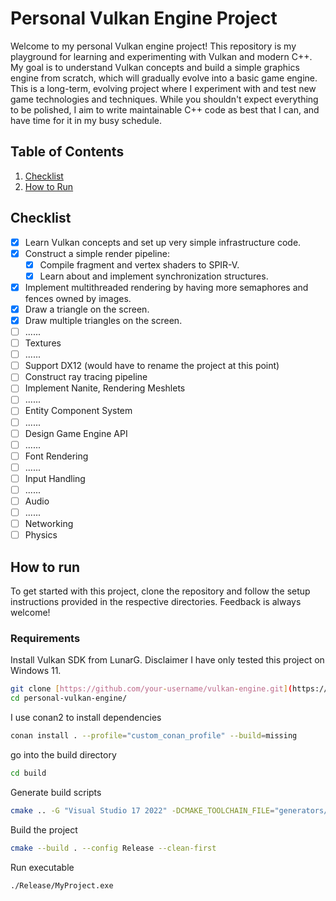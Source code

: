 # Personal Vulkan Engine Project

Welcome to my personal Vulkan engine project! This repository is my playground for learning and experimenting with Vulkan and modern C++. My goal is to understand Vulkan concepts and build a simple graphics engine from scratch, which will gradually evolve into a basic game engine. This is a long-term, evolving project where I experiment with and test new game technologies and techniques. While you shouldn't expect everything to be polished, I aim to write maintainable C++ code as best that I can, and have time for it in my busy schedule.

## Table of Contents

1. [Checklist](#checklist)
3. [How to Run](#how-to-run)

## Checklist

- [x] Learn Vulkan concepts and set up very simple infrastructure code.
- [x] Construct a simple render pipeline:
  - [x] Compile fragment and vertex shaders to SPIR-V.
  - [x] Learn about and implement synchronization structures.
- [x] Implement multithreaded rendering by having more semaphores and fences owned by images.
- [x] Draw a triangle on the screen.
- [x] Draw multiple triangles on the screen.
- [ ] ......
- [ ] Textures
- [ ] ......
- [ ] Support DX12 (would have to rename the project at this point)
- [ ] Construct ray tracing pipeline
- [ ] Implement Nanite, Rendering Meshlets
- [ ] ......
- [ ] Entity Component System
- [ ] ......
- [ ] Design Game Engine API
- [ ] ......
- [ ] Font Rendering
- [ ] ......
- [ ] Input Handling
- [ ] ......
- [ ] Audio
- [ ] ......
- [ ] Networking
- [ ] Physics

## How to run

To get started with this project, clone the repository and follow the setup instructions provided in the respective directories. Feedback is always welcome! 

### Requirements

Install Vulkan SDK from LunarG. Disclaimer I have only tested this project on Windows 11.

```sh
git clone [https://github.com/your-username/vulkan-engine.git](https://github.com/gabrielkryss/personal-vulkan-engine.git)
cd personal-vulkan-engine/
```
I use conan2 to install dependencies
```sh
conan install . --profile="custom_conan_profile" --build=missing 
```
go into the build directory
```sh
cd build
```
Generate build scripts
```sh
cmake .. -G "Visual Studio 17 2022" -DCMAKE_TOOLCHAIN_FILE="generators/conan_toolchain.cmake"
```
Build the project
```sh
cmake --build . --config Release --clean-first
```
Run executable
```
./Release/MyProject.exe
```
